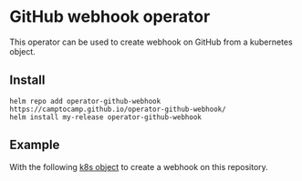 # GitHub webhook operator

This operator can be used to create webhook on GitHub from a kubernetes object.

## Install

```
helm repo add operator-github-webhook https://camptocamp.github.io/operator-github-webhook/
helm install my-release operator-github-webhook
```

## Example

With the following [k8s object](./tests/webhook.yaml) to create a webhook on this repository.
